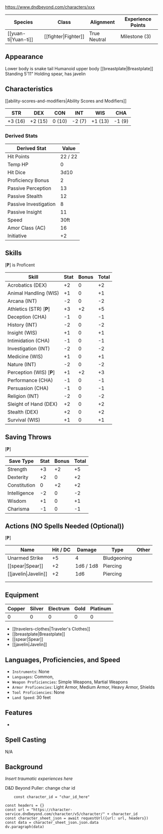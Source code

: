 https://www.dndbeyond.com/characters/xxx

| Species              | Class                | Alignment    | Experience Points |
| -------------------- | -------------------- | ------------ | ----------------- |
| [[yuan-ti\|Yuan-ti]] | [[fighter\|Fighter]] | True Neutral | Milestone (3)     |
## Appearance

Lower body is snake tail
Humanoid upper body
[[breastplate|Breastplate]]
Standing 5'11"
Holding spear, has javelin

## Characteristics
[[ability-scores-and-modifiers|Ability Scores and Modifiers]]

| STR     | DEX     | CON    | INT    | WIS     | CHA    |
| ------- | ------- | ------ | ------ | ------- | ------ |
| +3 (16) | +2 (15) | 0 (10) | -2 (7) | +1 (13) | -1 (9) |

### Derived Stats

| Derived Stat          | Value   |
| --------------------- | ------- |
| Hit Points            | 22 / 22 |
| Temp HP               | 0       |
| Hit Dice              | 3d10    |
| Proficiency Bonus     | 2       |
| Passive Perception    | 13      |
| Passive Stealth       | 12      |
| Passive Investigation | 8       |
| Passive Insight       | 11      |
| Speed                 | 30ft    |
| Amor Class (AC)       | 16      |
| Initiative            | +2      |

## Skills
[**P**] is Proficent

| Skill                    | Stat | Bonus | Total |
| ------------------------ | ---- | ----- | ----- |
| Acrobatics (DEX)         | +2   | 0     | +2    |
| Animal Handling (WIS)    | +1   | 0     | +1    |
| Arcana (INT)             | -2   | 0     | -2    |
| Athletics (STR) [**P**]  | +3   | +2    | +5    |
| Deception (CHA)          | -1   | 0     | -1    |
| History (INT)            | -2   | 0     | -2    |
| Insight (WIS)            | +1   | 0     | +1    |
| Intimidation (CHA)       | -1   | 0     | -1    |
| Investigation (INT)      | -2   | 0     | -2    |
| Medicine (WIS)           | +1   | 0     | +1    |
| Nature (INT)             | -2   | 0     | -2    |
| Perception (WIS) [**P**] | +1   | +2    | +3    |
| Performance (CHA)        | -1   | 0     | -1    |
| Persuasion (CHA)         | -1   | 0     | -1    |
| Religion (INT)           | -2   | 0     | -2    |
| Sleight of Hand (DEX)    | +2   | 0     | +2    |
| Stealth (DEX)            | +2   | 0     | +2    |
| Survival (WIS)           | +1   | 0     | +1    |

## Saving Throws
[**P**]

| Save Type    | Stat | Bonus | Total |
| ------------ | ---- | ----- | ----- |
| Strength     | +3   | +2    | +5    |
| Dexterity    | +2   | 0     | +2    |
| Constitution | 0    | +2    | +2    |
| Intelligence | -2   | 0     | -2    |
| Wisdom       | +1   | 0     | +1    |
| Charisma     | -1   | 0     | -1    |

## Actions (NO Spells Needed (Optional))
[**P**]

| Name                 | Hit / DC | Damage    | Type        | Other |
| -------------------- | -------- | --------- | ----------- | ----- |
| Unarmed Strike       | +5       | 4         | Bludgeoning |       |
| [[spear\|Spear]]     | +2       | 1d6 / 1d8 | Piercing    |       |
| [[javelin\|Javelin]] | +2       | 1d6       | Piercing    |       |
|                      |          |           |             |       |
|                      |          |           |             |       |

## Equipment

| Copper | Silver | Electrum | Gold | Platinum |
| ------ | ------ | -------- | ---- | -------- |
| 0      | 0      | 0        | 0    | 0        |

* [[travelers-clothes|Traveler's Clothes]]
* [[breastplate|Breastplate]]
* [[spear|Spear]]
* [[javelin|Javelin]]

## Languages, Proficiencies, and Speed

* `Instruments`: None
* `Languages`: Common, 
* `Weapon Proficiencies`: Simple Weapons, Martial Weapons
* `Armor Proficencies`: Light Armor, Medium Armor, Heavy Armor, Shields
* `Tool Proficiencies`: None
* `Land Speed`: 30 feet

## Features

* 

## Spell Casting
N/A

## Background

*Insert traumatic experiences here*


D&D Beyond Puller: change char id
```dataviewjs
	const character_id = "char_id_here"

const headers = {}
const url = "https://character-service.dndbeyond.com/character/v5/character/" + character_id
const character_sheet_json = await requestUrl({url: url, headers})
const data = character_sheet_json.json.data
dv.paragraph(data)
```
